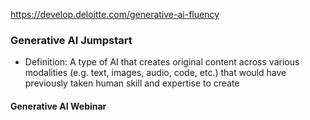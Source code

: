 https://develop.deloitte.com/generative-ai-fluency
### Generative AI Jumpstart
* Definition: A type of AI that creates original content across various modalities (e.g. text, images, audio, code, etc.) that would have previously taken human skill and expertise to create

#### Generative AI Webinar
